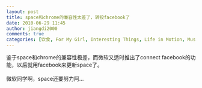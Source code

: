 ```yaml
---
layout: post
title: space和chrome的兼容性太差了，转投facebook了
date: 2010-06-29 11:45
author: jiangdi2000
comments: true
categories: [饮食, For My Girl, Interesting Things, Life in Motion, Music, Music Of the Week, News, Photography, Think It Over, This is my life, Uncategorized, What is Happenning]
---
```

<div id="msgcns!C840C88DA912213B!2079" class="bvMsg">鉴于space和chrome的兼容性极差，而微软又适时推出了connect facebook的功能，以后就用facebook来更新space了。<div><br /></div><div>微软同学啊，space还要努力阿…</div></div>

